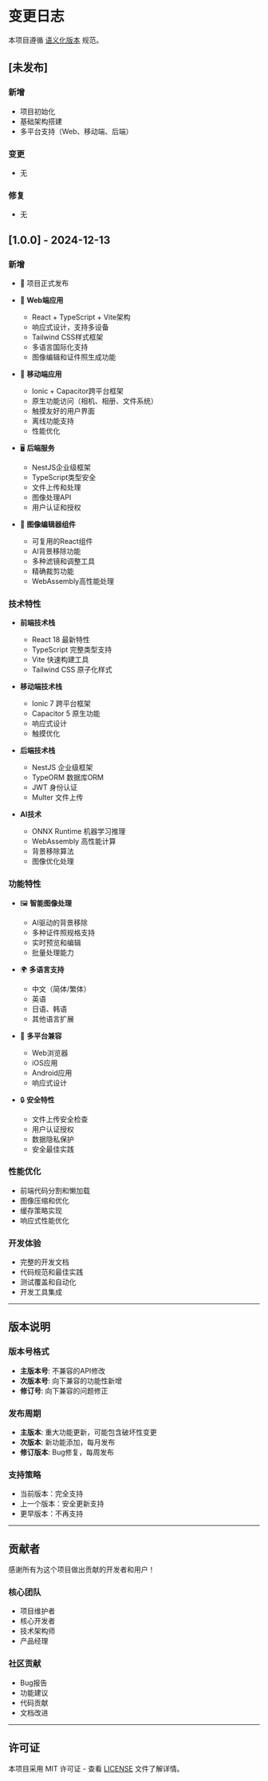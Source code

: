 # 变更日志

本项目遵循 [语义化版本](https://semver.org/lang/zh-CN/) 规范。

## [未发布]

### 新增
- 项目初始化
- 基础架构搭建
- 多平台支持（Web、移动端、后端）

### 变更
- 无

### 修复
- 无

## [1.0.0] - 2024-12-13

### 新增
- 🎉 项目正式发布
- 📱 **Web端应用**
  - React + TypeScript + Vite架构
  - 响应式设计，支持多设备
  - Tailwind CSS样式框架
  - 多语言国际化支持
  - 图像编辑和证件照生成功能

- 📱 **移动端应用**
  - Ionic + Capacitor跨平台框架
  - 原生功能访问（相机、相册、文件系统）
  - 触摸友好的用户界面
  - 离线功能支持
  - 性能优化

- 🖥️ **后端服务**
  - NestJS企业级框架
  - TypeScript类型安全
  - 文件上传和处理
  - 图像处理API
  - 用户认证和授权

- 🎨 **图像编辑器组件**
  - 可复用的React组件
  - AI背景移除功能
  - 多种滤镜和调整工具
  - 精确裁剪功能
  - WebAssembly高性能处理

### 技术特性
- **前端技术栈**
  - React 18 最新特性
  - TypeScript 完整类型支持
  - Vite 快速构建工具
  - Tailwind CSS 原子化样式

- **移动端技术栈**
  - Ionic 7 跨平台框架
  - Capacitor 5 原生功能
  - 响应式设计
  - 触摸优化

- **后端技术栈**
  - NestJS 企业级框架
  - TypeORM 数据库ORM
  - JWT 身份认证
  - Multer 文件上传

- **AI技术**
  - ONNX Runtime 机器学习推理
  - WebAssembly 高性能计算
  - 背景移除算法
  - 图像优化处理

### 功能特性
- 🖼️ **智能图像处理**
  - AI驱动的背景移除
  - 多种证件照规格支持
  - 实时预览和编辑
  - 批量处理能力

- 🌍 **多语言支持**
  - 中文（简体/繁体）
  - 英语
  - 日语、韩语
  - 其他语言扩展

- 📱 **多平台兼容**
  - Web浏览器
  - iOS应用
  - Android应用
  - 响应式设计

- 🔒 **安全特性**
  - 文件上传安全检查
  - 用户认证授权
  - 数据隐私保护
  - 安全最佳实践

### 性能优化
- 前端代码分割和懒加载
- 图像压缩和优化
- 缓存策略实现
- 响应式性能优化

### 开发体验
- 完整的开发文档
- 代码规范和最佳实践
- 测试覆盖和自动化
- 开发工具集成

---

## 版本说明

### 版本号格式
- **主版本号**: 不兼容的API修改
- **次版本号**: 向下兼容的功能性新增
- **修订号**: 向下兼容的问题修正

### 发布周期
- **主版本**: 重大功能更新，可能包含破坏性变更
- **次版本**: 新功能添加，每月发布
- **修订版本**: Bug修复，每周发布

### 支持策略
- 当前版本：完全支持
- 上一个版本：安全更新支持
- 更早版本：不再支持

---

## 贡献者

感谢所有为这个项目做出贡献的开发者和用户！

### 核心团队
- 项目维护者
- 核心开发者
- 技术架构师
- 产品经理

### 社区贡献
- Bug报告
- 功能建议
- 代码贡献
- 文档改进

---

## 许可证

本项目采用 MIT 许可证 - 查看 [LICENSE](LICENSE) 文件了解详情。 